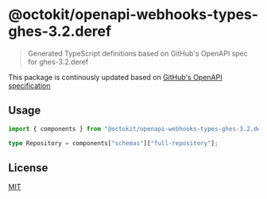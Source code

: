 # @octokit/openapi-webhooks-types-ghes-3.2.deref

> Generated TypeScript definitions based on GitHub's OpenAPI spec for ghes-3.2.deref

This package is continously updated based on [GitHub's OpenAPI specification](https://github.com/github/rest-api-description/)

## Usage

```ts
import { components } from "@octokit/openapi-webhooks-types-ghes-3.2.deref";

type Repository = components["schemas"]["full-repository"];
```

## License

[MIT](LICENSE)
